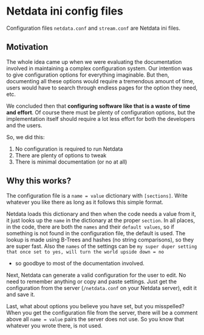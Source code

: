 <!--
title: "Netdata ini config files"
custom_edit_url: https://github.com/netdata/netdata/edit/master/libnetdata/config/README.md
sidebar_label: "Netdata ini config files"
learn_status: "Published"
learn_topic_type: "Tasks"
learn_rel_path: "Developers/libnetdata libraries"
-->

# Netdata ini config files

Configuration files `netdata.conf` and `stream.conf` are Netdata ini files.

## Motivation

The whole idea came up when we were evaluating the documentation involved
in maintaining a complex configuration system. Our intention was to give
configuration options for everything imaginable. But then, documenting all
these options would require a tremendous amount of time, users would have
to search through endless pages for the option they need, etc.

We concluded then that **configuring software like that is a waste of time
and effort**. Of course there must be plenty of configuration options, but
the implementation itself should require a lot less effort for both the
developers and the users.

So, we did this:

1.  No configuration is required to run Netdata
2.  There are plenty of options to tweak
3.  There is minimal documentation (or no at all)

## Why this works?

The configuration file is a `name = value` dictionary with `[sections]`.
Write whatever you like there as long as it follows this simple format.

Netdata loads this dictionary and then when the code needs a value from
it, it just looks up the `name` in the dictionary at the proper `section`.
In all places, in the code, there are both the `names` and their
`default values`, so if something is not found in the configuration
file, the default is used. The lookup is made using B-Trees and hashes
(no string comparisons), so they are super fast. Also the `names` of the
settings can be `my super duper setting that once set to yes, will turn the world upside down = no`

-   so goodbye to most of the documentation involved.

Next, Netdata can generate a valid configuration for the user to edit.
No need to remember anything or copy and paste settings. Just get the
configuration from the server (`/netdata.conf` on your Netdata server),
edit it and save it.

Last, what about options you believe you have set, but you misspelled?
When you get the configuration file from the server, there will be a
comment above all `name = value` pairs the server does not use.
So you know that whatever you wrote there, is not used.


